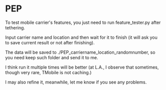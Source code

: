 PEP
===

To test mobile carrier's features, you just need to run feature_tester.py after tethering.

Input carrier name and location and then wait for it to finish (it will ask you to save current result or not after finishing).

The data will be saved to ./PEP_carriername_location_randomnumber, so you need keep such folder and send it to me.

I think run it multiple times will be better (at L.A., I observe that sometimes, though very rare, TMobile is not caching.)

I may also refine it, meanwhile, let me know if you see any problems.
